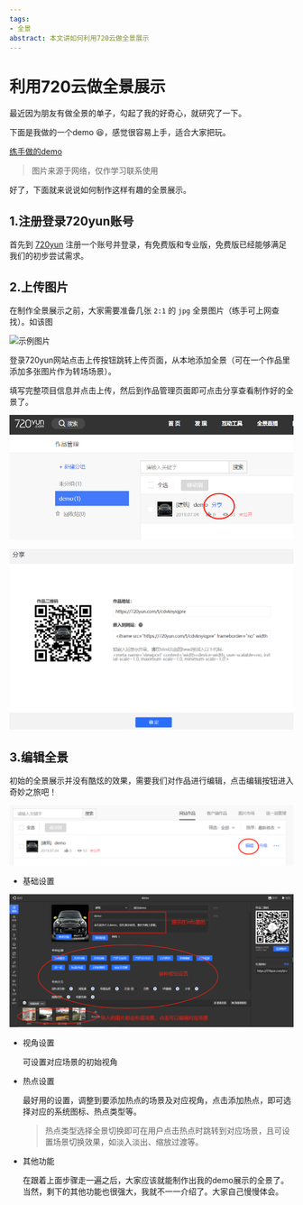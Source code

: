 ```yaml
---
tags:
- 全景
abstract: 本文讲如何利用720云做全景展示
---
```


# 利用720云做全景展示

<TagGroup/>

最近因为朋友有做全景的单子，勾起了我的好奇心，就研究了一下。

下面是我做的一个demo :laughing:，感觉很容易上手，适合大家把玩。

[练手做的demo](https://720yun.com/t/cdvknyiqpre)

> 图片来源于网络，仅作学习联系使用

好了，下面就来说说如何制作这样有趣的全景展示。

## 1.注册登录720yun账号

首先到 [720yun](https://720yun.com/find) 注册一个账号并登录，有免费版和专业版，免费版已经能够满足我们的初步尝试需求。

## 2.上传图片

在制作全景展示之前，大家需要准备几张 `2:1` 的 `jpg` 全景图片（练手可上网查找）。如该图 

![示例图片](https://ssl-offical.720static.com/tool/demo/720yun_demo_panorama.jpg)

登录720yun网站点击上传按钮跳转上传页面，从本地添加全景（可在一个作品里添加多张图片作为转场场景）。

填写完整项目信息并点击上传，然后到作品管理页面即可点击分享查看制作好的全景了。

![分享](./img/720yun_share.png)

![查看](./img/720yun_show.png)

## 3.编辑全景

初始的全景展示并没有酷炫的效果，需要我们对作品进行编辑，点击编辑按钮进入奇妙之旅吧！

![编辑](./img/720yun_edit.png)

- 基础设置

![基础](./img/720yun_base.png)

- 视角设置

    可设置对应场景的初始视角

- 热点设置

    最好用的设置，调整到要添加热点的场景及对应视角，点击添加热点，即可选择对应的系统图标、热点类型等。

    > 热点类型选择全景切换即可在用户点击热点时跳转到对应场景，且可设置场景切换效果，如淡入淡出、缩放过渡等。

- 其他功能

    在跟着上面步骤走一遍之后，大家应该就能制作出我的demo展示的全景了。当然，剩下的其他功能也很强大，我就不一一介绍了。大家自己慢慢体会。


<Gitalk/>